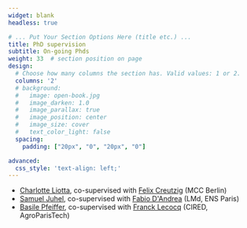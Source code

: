 ```yaml
---
widget: blank
headless: true

# ... Put Your Section Options Here (title etc.) ...
title: PhD supervision
subtitle: On-going Phds
weight: 33  # section position on page
design:
  # Choose how many columns the section has. Valid values: 1 or 2.
  columns: '2'
  # background:
  #   image: open-book.jpg
  #   image_darken: 1.0
  #   image_parallax: true
  #   image_position: center
  #   image_size: cover
  #   text_color_light: false
  spacing:
    padding: ["20px", "0", "20px", "0"]

advanced:
  css_style: 'text-align: left;'
---
```


- [Charlotte Liotta](http://www.centre-cired.fr/fr/charlotte-liotta/), co-supervised with [Felix Creutzig](https://www.mcc-berlin.net/~creutzig/) (MCC Berlin)
- [Samuel Juhel](http://www.centre-cired.fr/fr/samuel-juhel/), co-supervised with [Fabio D'Andrea](https://www.lmd.ens.fr/dandrea/) (LMd, ENS Paris)
- [Basile Pfeiffer](http://www.centre-cired.fr/fr/basile-pfeiffer/), co-supervised with [Franck Lecocq](https://www.ecoledesponts.fr/franck-lecocq) (CIRED, AgroParisTech)





